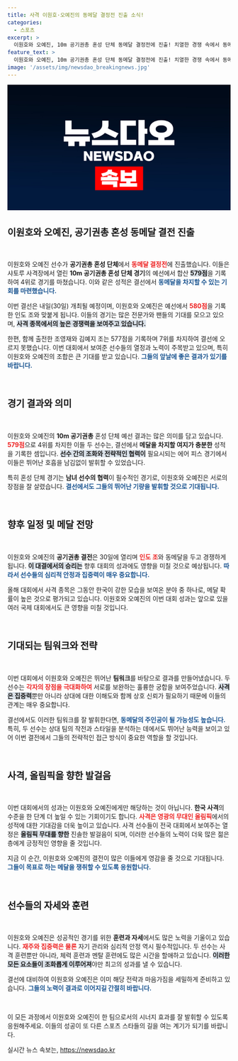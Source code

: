 ```yaml
---
title: 사격 이원호·오예진의 동메달 결정전 진출 소식!
categories:
  - 스포츠
excerpt: >
  이원호와 오예진, 10m 공기권총 혼성 단체 동메달 결정전에 진출! 치열한 경쟁 속에서 동메달의 꿈을 향한 두 선수의 도전을 응원하세요. 내일 결선에서 어떤 결과가 펼쳐질까요?
feature_text: >
  이원호와 오예진, 10m 공기권총 혼성 단체 동메달 결정전에 진출! 치열한 경쟁 속에서 동메달의 꿈을 향한 두 선수의 도전을 응원하세요. 내일 결선에서 어떤 결과가 펼쳐질까요?
image: '/assets/img/newsdao_breakingnews.jpg'
---
```


<p><img src="/assets/img/newsdao_breakingnews.jpg" alt="ontimetimes 속보" /></p>

<h2 data-ke-size="size26">이원호와 오예진, 공기권총 혼성 동메달 결전 진출</h2>

<p data-ke-size="size16">&nbsp;</p>

<p>이원호와 오예진 선수가 <b>공기권총 혼성 단체</b>에서 <b><span style="color: #ee2323;">동메달 결정전</span></b>에 진출했습니다. 이들은 샤토루 사격장에서 열린 <b>10m 공기권총 혼성 단체 경기</b>의 예선에서 합산 <b><span style="background-color: #21538527;">579점</span></b>을 기록하여 4위로 경기를 마쳤습니다. 이와 같은 성적은 결선에서 <b><span style="color: #1a5490;">동메달을 차지할 수 있는 기회를 마련했습니다.</span></b> </p>

<p>이번 결선은 내일(30일) 개최될 예정이며, 이원호와 오예진은 예선에서 <b><span style="color: #ee2323;">580점</span></b>을 기록한 인도 조와 맞붙게 됩니다. 이들의 경기는 많은 전문가와 팬들의 기대를 모으고 있으며, <b><span style="background-color: #21538527;">사격 종목에서의 높은 경쟁력을 보여주고 있습니다.</span></b></p>

<p>한편, 함께 출전한 조영재와 김예지 조는 577점을 기록하며 7위를 차지하여 결선에 오르지 못했습니다. 이번 대회에서 보여준 선수들의 열정과 노력이 주목받고 있으며, 특히 이원호와 오예진의 조합은 큰 기대를 받고 있습니다. <b><span style="color: #1a5490;">그들의 앞날에 좋은 결과가 있기를 바랍니다.</span></b></p>

<p data-ke-size="size16">&nbsp;</p>

<h2 data-ke-size="size26">경기 결과와 의미</h2>

<p data-ke-size="size16">&nbsp;</p>

<p>이원호와 오예진의 <b>10m 공기권총</b> 혼성 단체 예선 결과는 많은 의미를 담고 있습니다. <b><span style="color: #ee2323;">579점</span></b>으로 4위를 차지한 이들 두 선수는, 결선에서 <b>메달을 차지할 여지가 충분한</b> 성적을 기록한 셈입니다. <b><span style="background-color: #21538527;">선수 간의 조화와 전략적인 협력이</span></b> 필요시되는 에어 피스 경기에서 이들은 뛰어난 호흡을 남김없이 발휘할 수 있었습니다.</p>

<p>특히 혼성 단체 경기는 <b>남녀 선수의 협력</b>이 필수적인 경기로, 이원호와 오예진은 서로의 장점을 잘 살렸습니다. <b><span style="color: #1a5490;">결선에서도 그들의 뛰어난 기량을 발휘할 것으로 기대됩니다.</span></b> </p>

<p data-ke-size="size16">&nbsp;</p>

<h2 data-ke-size="size26">향후 일정 및 메달 전망</h2>

<p data-ke-size="size16">&nbsp;</p>

<p>이원호와 오예진의 <b>공기권총 결전</b>은 30일에 열리며 <b><span style="color: #ee2323;">인도 조</span></b>와 동메달을 두고 경쟁하게 됩니다. <b><span style="background-color: #21538527;">이 대결에서의 승리는</span></b> 향후 대회의 성과에도 영향을 미칠 것으로 예상됩니다. <b><span style="color: #1a5490;">따라서 선수들의 심리적 안정과 집중력이 매우 중요합니다.</span></b> </p>

<p>올해 대회에서 사격 종목은 그동안 한국이 강한 모습을 보여온 분야 중 하나로, 메달 확률이 높은 것으로 평가되고 있습니다. 이원호와 오예진의 이번 대회 성과는 앞으로 있을 여러 국제 대회에서도 큰 영향을 미칠 것입니다.</p>

<p data-ke-size="size16">&nbsp;</p>

<h2 data-ke-size="size26">기대되는 팀워크와 전략</h2>

<p data-ke-size="size16">&nbsp;</p>

<p>이번 대회에서 이원호와 오예진은 뛰어난 <b>팀워크</b>를 바탕으로 결과를 만들어냈습니다. 두 선수는 <b><span style="color: #ee2323;">각자의 장점을 극대화하여</span></b> 서로를 보완하는 훌륭한 궁합을 보여주었습니다. <b><span style="background-color: #21538527;">사격은 집중력</span></b>뿐만 아니라 상대에 대한 이해도와 함께 상호 신뢰가 필요하기 때문에 이들의 관계는 매우 중요합니다.</p>

<p>결선에서도 이러한 팀워크를 잘 발휘한다면, <b><span style="color: #1a5490;">동메달의 주인공이 될 가능성도 높습니다.</span></b> 특히, 두 선수는 상대 팀의 작전과 스타일을 분석하는 데에서도 뛰어난 능력을 보이고 있어 이번 결전에서 그들의 전략적인 접근 방식이 중요한 역할을 할 것입니다.</p>

<p data-ke-size="size16">&nbsp;</p>

<h2 data-ke-size="size26">사격, 올림픽을 향한 발걸음</h2>

<p data-ke-size="size16">&nbsp;</p>

<p>이번 대회에서의 성과는 이원호와 오예진에게만 해당하는 것이 아닙니다. <b>한국 사격</b>의 수준을 한 단계 더 높일 수 있는 기회이기도 합니다. <b><span style="color: #ee2323;">사격은 영광의 무대인 올림픽</span></b>에서의 성적에 대한 기대감을 더욱 높이고 있습니다. 사격 선수들이 전국 대회에서 보여주는 열정은 <b><span style="background-color: #21538527;">올림픽 무대를 향한</span></b> 진솔한 발걸음이 되며, 이러한 선수들의 노력이 더욱 많은 젊은 층에게 긍정적인 영향을 줄 것입니다.</p>

<p>지금 이 순간, 이원호와 오예진의 결전이 많은 이들에게 영감을 줄 것으로 기대됩니다. <b><span style="color: #1a5490;">그들이 목표로 하는 메달을 쟁취할 수 있도록 응원합니다.</span></b></p>

<p data-ke-size="size16">&nbsp;</p>

<h2 data-ke-size="size26">선수들의 자세와 훈련</h2>

<p data-ke-size="size16">&nbsp;</p>

<p>이원호와 오예진은 성공적인 경기를 위한 <b>훈련과 자세</b>에서도 많은 노력을 기울이고 있습니다. <b><span style="color: #ee2323;">재주와 집중력은 물론</span></b> 자기 관리와 심리적 안정 역시 필수적입니다. 두 선수는 사격 훈련뿐만 아니라, 체력 훈련과 멘탈 훈련에도 많은 시간을 할애하고 있습니다. <b><span style="background-color: #21538527;">이러한 모든 요소들이 조화롭게 이루어져</span></b>야만 최고의 성과를 낼 수 있습니다.</p>

<p>결선에 대비하여 이원호와 오예진은 이미 해당 전략과 마음가짐을 세밀하게 준비하고 있습니다. <b><span style="color: #1a5490;">그들의 노력이 결과로 이어지길 간절히 바랍니다.</span></b></p>

<p data-ke-size="size16">&nbsp;</p>

<p>이 모든 과정에서 이원호와 오예진이 한 팀으로서의 시너지 효과를 잘 발휘할 수 있도록 응원해주세요. 이들의 성공이 또 다른 스포츠 스타들의 길을 여는 계기가 되기를 바랍니다.</p>
실시간 뉴스 속보는, <a href="https://newsdao.kr" rel="dofollow">https://newsdao.kr</a>


